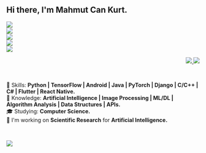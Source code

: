 ## Hi there, I'm Mahmut Can Kurt.

<p align="left">
  
   <a href="https://mahmutcankurt.github.io">
    <img src="https://img.shields.io/badge/My%20Personal-Website-yellowgreen" />
  </a>
  
  <br>  
  
  <a href="https://mahmutcankurt.github.io/assets/resume.pdf">
    <img src="https://img.shields.io/badge/My%20Personal-Resume-yellow" />
  </a>
  
  <br>
  
  <a href="mailto:is.mahmutcankurt@gmail.com">
    <img src="https://img.shields.io/badge/My%20Personal-Mail-red" />
  </a>
      
  <br>
  
  <a href="https://www.linkedin.com/in/mahmutcankurt">
    <img src="https://img.shields.io/badge/My%20Personal-LinkedIn-blue" />
  </a>
  
  <br>
  
  <img src="https://komarev.com/ghpvc/?username=mahmutcankurt" />

  
</p>
<p align="right">
  <a href="https://github.com/mahmutcankurt/?tab=follow">
    <img src="https://img.shields.io/github/followers/mahmutcankurt?label=GitHub&style=social" />
  </a>
  
  
  <a href="https://twitter.com/mahmutexe">
    <img src="https://img.shields.io/twitter/follow/mahmutexe?label=Twitter&style=social" />
  </a>
</p>

<br>

:rocket: Skills: <strong>Python | TensorFlow | Android | Java | PyTorch | Django | C/C++ | C# | Flutter | React Native.</strong> <br>
:brain: Knowledge: <strong>Artificial Intelligence | Image Processing | ML/DL | Algorithm Analysis | Data Structures | APIs.</strong> <br>
:mortar_board: Studying: <strong>Computer Science.</strong> <br>
:briefcase: I'm working on <strong>Scientific Research</strong> for <strong>Artificial Intelligence.</strong><br>

<br>

<img
  src="https://github-readme-stats.vercel.app/api?username=mahmutcankurt&show_icons=true&theme=tokyonight"
/>
